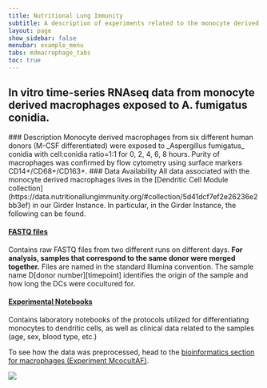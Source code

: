 ```yaml
---
title: Nutritional Lung Immunity
subtitle: A description of experiments related to the monocyte derived macrophages.
layout: page
show_sidebar: false
menubar: example_menu
tabs: mdmacrophage_tabs
toc: true
---
```




## __In vitro__ time-series RNAseq data from monocyte derived macrophages exposed to A. fumigatus conidia.

<a name="briefdescriptionmcocultaf">
### Description
Monocyte derived macrophages from six different human donors (M-CSF differentiated) were exposed to _Aspergillus fumigatus_ conidia with cell:conidia ratio=1:1 for 0, 2, 4, 6, 8 hours. Purity of macrophages was confirmed by flow cytometry using surface markers CD14+/CD68+/CD163+.

<a name="dataavailabilitydccocultafmcocultaf">
### Data Availability
All data associated with the monocyte derived macrophages lives in the [Dendritic Cell Module collection](https://data.nutritionallungimmunity.org/#collection/5d41dcf7ef2e26236e2bb3ef) in our Girder Instance. In particular, in the Girder Instance, the following can be found.


#### [FASTQ files](https://data.nutritionallungimmunity.org/#collection/5d41dcf7ef2e26236e2bb3ef/folder/5d41de08ef2e26236e2bb3f2)
Contains raw FASTQ files from two different runs on different days. **For analysis, samples that correspond to the same donor were merged together.** Files are named in the standard Illumina convention. The sample name D[donor number][timepoint] identifies the origin of the sample and how long the DCs were cocultured for.
#### [Experimental Notebooks](https://data.nutritionallungimmunity.org/#collection/5d69826fef2e2603553c5677/folder/5d939b55ef2e2603553c56bd)
Contains laboratory notebooks of the protocols utilized for differentiating monocytes to dendritic cells, as well as clinical data related to the samples (age, sex, blood type, etc.)

To see how the data was preprocessed, head to the <a href="{{ site.baseurl }}{% link model/mdmacrophage/mdmacrophage_bioinformatics.md %}">bioinformatics section for macrophages (Experiment McocultAF)</a>.

<!-- Image Map Generated by http://www.image-map.net/ -->
<img src="https://data.nutritionallungimmunity.org/api/v1/file/5e8cc6bac1b2cfe0661e56b2/download?contentDisposition=inline" usemap="#image-map">

<map name="image-map">
    <area target="_blank" alt="PBMC Isolation" title="PBMC Isolation" href="https://data.nutritionallungimmunity.org/api/v1/file/5defbd48c1b2cfe0661e5615/download?contentDisposition=inline" coords="168,158,237,104" shape="rect">
    <area target="_blank" alt="Infection and differentiation protocol" title="Infection and differentiation protocol" href="https://data.nutritionallungimmunity.org/api/v1/file/5defbd46c1b2cfe0661e560f/download?contentDisposition=inline" coords="615,166,709,220" shape="rect">
    <area target="_blank" alt="Library preparation protocol" title="Library preparation protocol" href="https://data.nutritionallungimmunity.org/api/v1/file/5e824fbfc1b2cfe0661e5686/download?contentDisposition=inline" coords="387,311,310,269" shape="rect">
    <area target="_blank" alt="FASTQ files for macrophages" title="FASTQ files for macrophages" href="https://data.nutritionallungimmunity.org/#collection/5d41dcf7ef2e26236e2bb3ef/folder/5e7bc17dc1b2cfe0661e5677" coords="435,384,357,402" shape="rect">
</map>
